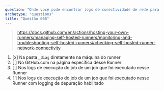 ```yaml
---
question: "Onde você pode encontrar logs de conectividade de rede para um GitHub self-hosted runner?"
archetype: "questions"
title: "Questão 065"
---
```


> https://docs.github.com/en/actions/hosting-your-own-runners/managing-self-hosted-runners/monitoring-and-troubleshooting-self-hosted-runners#checking-self-hosted-runner-network-connectivity
1. [x] Na pasta `_diag` diretamente na máquina do runner
1. [ ] No GitHub.com na página específica desse Runner
1. [ ] Nos logs de execução do job de um job que foi executado nesse Runner
1. [ ] Nos logs de execução do job de um job que foi executado nesse Runner com logging de depuração habilitado

